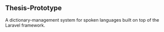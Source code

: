 ## Thesis-Prototype

A dictionary-management system for spoken languages built on top of the Laravel framework.
